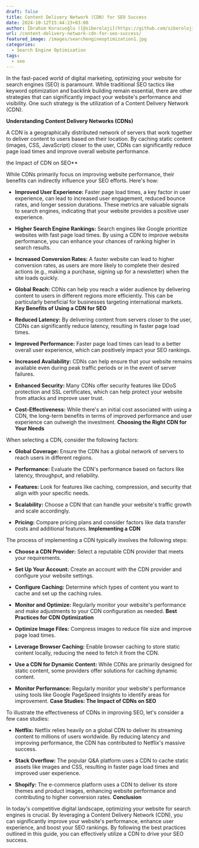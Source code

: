 ```yaml
---
draft: false
title: Content Delivery Network (CDN) for SEO Success
date: 2024-10-12T15:44:23+03:00
author: İbrahim Korucuoğlu ([@siberoloji](https://github.com/siberoloji))
url: /content-delivery-network-cdn-for-seo-success/
featured_image: /images/searchengineoptimization1.jpg
categories:
  - Search Engine Optimisation
tags:
  - seo
---
```

In the fast-paced world of digital marketing, optimizing your website for search engines (SEO) is paramount. While traditional SEO tactics like keyword optimization and backlink building remain essential, there are other strategies that can significantly impact your website's performance and visibility. One such strategy is the utilization of a Content Delivery Network (CDN).

**Understanding Content Delivery Networks (CDNs)**

A CDN is a geographically distributed network of servers that work together to deliver content to users based on their location. By caching static content (images, CSS, JavaScript) closer to the user, CDNs can significantly reduce page load times and improve overall website performance.

the Impact of CDN on SEO**

While CDNs primarily focus on improving website performance, their benefits can indirectly influence your SEO efforts. Here's how:
* **Improved User Experience:** Faster page load times, a key factor in user experience, can lead to increased user engagement, reduced bounce rates, and longer session durations. These metrics are valuable signals to search engines, indicating that your website provides a positive user experience.

* **Higher Search Engine Rankings:** Search engines like Google prioritize websites with fast page load times. By using a CDN to improve website performance, you can enhance your chances of ranking higher in search results.

* **Increased Conversion Rates:** A faster website can lead to higher conversion rates, as users are more likely to complete their desired actions (e.g., making a purchase, signing up for a newsletter) when the site loads quickly.   

* **Global Reach:** CDNs can help you reach a wider audience by delivering content to users in different regions more efficiently. This can be particularly beneficial for businesses targeting international markets.
**Key Benefits of Using a CDN for SEO**
* **Reduced Latency:** By delivering content from servers closer to the user, CDNs can significantly reduce latency, resulting in faster page load times.

* **Improved Performance:** Faster page load times can lead to a better overall user experience, which can positively impact your SEO rankings.

* **Increased Availability:** CDNs can help ensure that your website remains available even during peak traffic periods or in the event of server failures.

* **Enhanced Security:** Many CDNs offer security features like DDoS protection and SSL certificates, which can help protect your website from attacks and improve user trust.

* **Cost-Effectiveness:** While there's an initial cost associated with using a CDN, the long-term benefits in terms of improved performance and user experience can outweigh the investment.
**Choosing the Right CDN for Your Needs**

When selecting a CDN, consider the following factors:
* **Global Coverage:** Ensure the CDN has a global network of servers to reach users in different regions.

* **Performance:** Evaluate the CDN's performance based on factors like latency, throughput, and reliability.

* **Features:** Look for features like caching, compression, and security that align with your specific needs.

* **Scalability:** Choose a CDN that can handle your website's traffic growth and scale accordingly.

* **Pricing:** Compare pricing plans and consider factors like data transfer costs and additional features.
**Implementing a CDN**

The process of implementing a CDN typically involves the following steps:
* **Choose a CDN Provider:** Select a reputable CDN provider that meets your requirements.

* **Set Up Your Account:** Create an account with the CDN provider and configure your website settings.

* **Configure Caching:** Determine which types of content you want to cache and set up the caching rules.

* **Monitor and Optimize:** Regularly monitor your website's performance and make adjustments to your CDN configuration as needed.
**Best Practices for CDN Optimization**
* **Optimize Image Files:** Compress images to reduce file size and improve page load times.

* **Leverage Browser Caching:** Enable browser caching to store static content locally, reducing the need to fetch it from the CDN.

* **Use a CDN for Dynamic Content:** While CDNs are primarily designed for static content, some providers offer solutions for caching dynamic content.

* **Monitor Performance:** Regularly monitor your website's performance using tools like Google PageSpeed Insights to identify areas for improvement.
**Case Studies: The Impact of CDNs on SEO**

To illustrate the effectiveness of CDNs in improving SEO, let's consider a few case studies:
* **Netflix:** Netflix relies heavily on a global CDN to deliver its streaming content to millions of users worldwide. By reducing latency and improving performance, the CDN has contributed to Netflix's massive success.

* **Stack Overflow:** The popular Q&amp;A platform uses a CDN to cache static assets like images and CSS, resulting in faster page load times and improved user experience.

* **Shopify:** The e-commerce platform uses a CDN to deliver its store themes and product images, enhancing website performance and contributing to higher conversion rates.
**Conclusion**

In today's competitive digital landscape, optimizing your website for search engines is crucial. By leveraging a Content Delivery Network (CDN), you can significantly improve your website's performance, enhance user experience, and boost your SEO rankings. By following the best practices outlined in this guide, you can effectively utilize a CDN to drive your SEO success.
